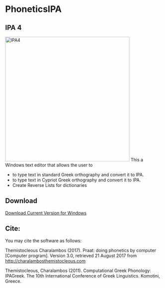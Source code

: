 # PhoneticsIPA
## IPA 4
<img src="http://charalambosthemistocleous.com/img/img_papers/greekipa.png" alt="IPA4" style="width: 400px;"/>
This a Windows text editor that allows the user to

- to type text in standard Greek orthography and convert it to IPA.
- to type text in Cypriot Greek orthography and convert it to IPA.
- Create Reverse Lists for dictionaries

## Download
[Download Current Version for Windows](https://github.com/themistocleous/IPA_Greek/raw/master/IPA4.zip)

## Cite:
You may cite the software as follows:

Themistocleous Charalambos (2017). Praat: doing phonetics by computer [Computer program]. Version 3.0, retrieved 21 August 2017 from http://charalambosthemistocleous.com

Themistocleous, Charalambos (2011). Computational Greek Phonology: IPAGreek. The 10th International Conference of Greek Linguistics. Komotini, Greece.
